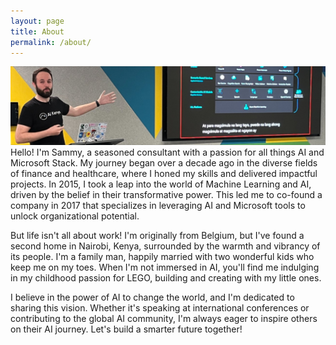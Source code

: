 ```yaml
---
layout: page
title: About
permalink: /about/
---
```


![Sammy giving a presentation](images/sammy_presenting.png)
Hello! I'm Sammy, a seasoned consultant with a passion for all things AI and Microsoft Stack. My journey began over a decade ago in the diverse fields of finance and healthcare, where I honed my skills and delivered impactful projects. In 2015, I took a leap into the world of Machine Learning and AI, driven by the belief in their transformative power. This led me to co-found a company in 2017 that specializes in leveraging AI and Microsoft tools to unlock organizational potential.

But life isn't all about work! I'm originally from Belgium, but I've found a second home in Nairobi, Kenya, surrounded by the warmth and vibrancy of its people. I'm a family man, happily married with two wonderful kids who keep me on my toes. When I'm not immersed in AI, you'll find me indulging in my childhood passion for LEGO, building and creating with my little ones.

I believe in the power of AI to change the world, and I'm dedicated to sharing this vision. Whether it's speaking at international conferences or contributing to the global AI community, I'm always eager to inspire others on their AI journey. Let's build a smarter future together!